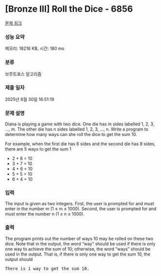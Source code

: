 # [Bronze III] Roll the Dice - 6856 

[문제 링크](https://www.acmicpc.net/problem/6856) 

### 성능 요약

메모리: 18216 KB, 시간: 180 ms

### 분류

브루트포스 알고리즘

### 제출 일자

2025년 8월 30일 16:51:19

### 문제 설명

<p>Diana is playing a game with two dice. One die has m sides labelled 1, 2, 3, ..., m. The other die has n sides labelled 1, 2, 3, ..., n. Write a program to determine how many ways can she roll the dice to get the sum 10.</p>

<p>For example, when the first die has 6 sides and the second die has 8 sides, there are 5 ways to get the sum 1</p>

<ul>
	<li>2 + 8 = 10</li>
	<li>3 + 7 = 10</li>
	<li>4 + 6 = 10</li>
	<li>5 + 5 = 10</li>
	<li>6 + 4 = 10</li>
</ul>

### 입력 

 <p>The input is given as two integers. First, the user is prompted for and must enter in the number m (1 ≤ m ≤ 1000). Second, the user is prompted for and must enter the number n (1 ≤ n ≤ 1000).</p>

### 출력 

 <p>The program prints out the number of ways 10 may be rolled on these two dice. Note that in the output, the word “way” should be used if there is only one way to achieve the sum of 10; otherwise, the word “ways” should be used in the output. That is, if there is only one way to get the sum 10, the output should</p>

<pre>There is 1 way to get the sum 10.</pre>

